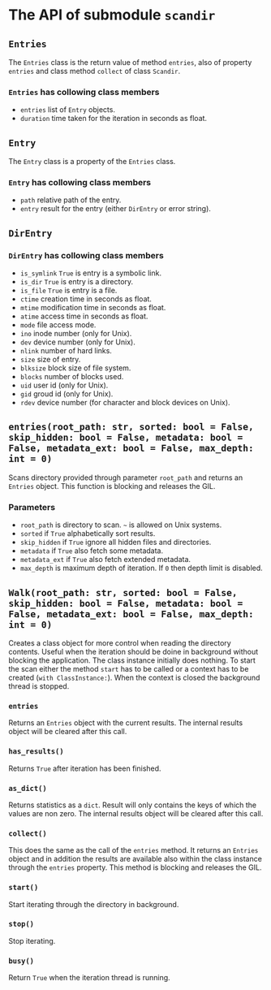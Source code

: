 # The API of submodule ``scandir``

## ``Entries``

The ``Entries`` class is the return value of method ``entries``, also of property ``entries`` and class method ``collect`` of class ``Scandir``.

### ``Entries`` has collowing class members

- ``entries`` list of ``Entry`` objects.
- ``duration`` time taken for the iteration in seconds as float.

## ``Entry``

The ``Entry`` class is a property of the ``Entries`` class.

### ``Entry`` has collowing class members

- ``path`` relative path of the entry.
- ``entry`` result for the entry (either ``DirEntry`` or error string).

## ``DirEntry``

### ``DirEntry`` has collowing class members

- ``is_symlink`` ``True`` is entry is a symbolic link.
- ``is_dir`` ``True`` is entry is a directory.
- ``is_file`` ``True`` is entry is a file.
- ``ctime`` creation time in seconds as float.
- ``mtime`` modification time in seconds as float.
- ``atime`` access time in seconds as float.
- ``mode`` file access mode.
- ``ino`` inode number (only for Unix).
- ``dev`` device number (only for Unix).
- ``nlink`` number of hard links.
- ``size`` size of entry.
- ``blksize`` block size of file system.
- ``blocks`` number of blocks used.
- ``uid`` user id (only for Unix).
- ``gid`` groud id (only for Unix).
- ``rdev`` device number (for character and block devices on Unix).

## ``entries(root_path: str, sorted: bool = False, skip_hidden: bool = False, metadata: bool = False, metadata_ext: bool = False, max_depth: int = 0)``

Scans directory provided through parameter ``root_path`` and returns an ``Entries`` object. This function is blocking and releases the GIL.

### Parameters

- ``root_path`` is directory to scan. ``~`` is allowed on Unix systems.
- ``sorted`` if ``True`` alphabetically sort results.
- ``skip_hidden`` if ``True`` ignore all hidden files and directories.
- ``metadata`` if ``True`` also fetch some metadata.
- ``metadata_ext`` if ``True`` also fetch extended metadata.
- ``max_depth`` is maximum depth of iteration. If ``0`` then depth limit is disabled.

## ``Walk(root_path: str, sorted: bool = False, skip_hidden: bool = False, metadata: bool = False, metadata_ext: bool = False, max_depth: int = 0)``

Creates a class object for more control when reading the directory contents. Useful when the iteration should be doine in background without blocking the application. The class instance initially does nothing. To start the scan either the method ``start`` has to be called or a context has to be created (``with ClassInstance:``). When the context is closed the background thread is stopped.

### ``entries``

Returns an ``Entries`` object with the current results. The internal results object will be cleared after this call.

### ``has_results()``

Returns ``True`` after iteration has been finished.

### ``as_dict()``

Returns statistics as a ``dict``. Result will only contains the keys of which the values are non zero. The internal results object will be cleared after this call.

### ``collect()``

This does the same as the call of the ``entries`` method. It returns an ``Entries`` object and in addition the results are available also within the class instance through the ``entries`` property. This method is blocking and releases the GIL.

### ``start()``

Start iterating through the directory in background.

### ``stop()``

Stop iterating.

### ``busy()``

Return ``True`` when the iteration thread is running.
